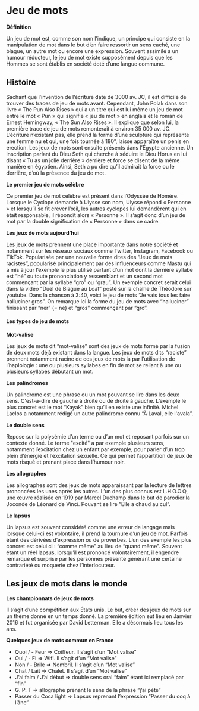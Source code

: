 # Jeu de mots

**Définition**

Un jeu de mot est, comme son nom l’indique, un principe qui consiste en la manipulation de mot dans le but d’en faire ressortir un sens caché, une blague, un autre mot ou encore une expression. Souvent assimilé à un humour réducteur, le jeu de mot existe supposément depuis que les Hommes se sont établis en société doté d’une langue commune.

## Histoire

Sachant que l’invention de l’écriture date de 3000 av. JC, il est difficile de trouver des traces de jeu de mots avant. Cependant, John Polak dans son livre « The Pun Also Rises » qui a un titre qui est lui même un jeu de mot entre le mot « Pun » qui signifie « jeu de mot » en anglais et le roman de Ernest Hemingway, « The Sun Also Rises ». Il explique que selon lui, la première trace de jeu de mots remonterait à environ 35 000 av. JC. L’écriture n’existant pas, elle prend la forme d’une sculpture qui représente une femme nu et qui, une fois tournée à 180°, laisse apparaître un penis en erection. Les jeux de mots sont ensuite présents dans l’Égypte ancienne. Un inscription parlant du Dieu Seth qui cherche à séduire le Dieu Horus en lui disant « Tu as un jolie derrière » derrière et force se disent de la même manière en égyptien. Ainsi, Seth a pu dire qu’il admirait la force ou le derrière, d’où la présence du jeu de mot.

**Le premier jeu de mots célèbre**

Ce premier jeu de mot célèbre est présent dans l’Odyssée de Homère. Lorsque le Cyclope demande à Ulysse son nom, Ulysse répond « Personne » et lorsqu’il se fit crever l’œil, les autres cyclopes lui demandèrent qui en était responsable, il répondit alors « Personne ». Il s’agit donc d’un jeu de mot par la double signification de « Personne » dans ce cadre.

**Les jeux de mots aujourd’hui**

Les jeux de mots prennent une place importante dans notre société et notamment sur les réseaux sociaux comme Twitter, Instagram, Facebook ou TikTok.
Popularisée par une nouvelle forme dites des “Jeux de mots racistes”, popularisé principalement par des influenceurs comme Mastu qui a mis à jour l’exemple le plus utilisé partant d’un mot dont la dernière syllabe est “né” ou toute prononciation y ressemblant et un second mot commençant par la syllabe “gro” ou “grau”. Un exemple concret serait celui dans la vidéo “Duel de Blague au Loat” posté sur la chaîne de Théodore sur youtube. Dans la chanson à 3:40, voici le jeu de mots “Je vais tous les faire halluciner gros”. On remarque ici la forme du jeu de mots avec “halluciner” finissant par “ner” (= né) et “gros” commençant par “gro”.

#### Les types de jeu de mots

**Mot-valise**

Les jeux de mots dit “mot-valise” sont des jeux de mots formé par la fusion de deux mots déjà existant dans la langue. Les jeux de mots dits “raciste” prennent notamment racine de ces jeux de mots la par l’utilisation de l’haplologie : une ou plusieurs syllabes en fin de mot se reliant à une ou plusieurs syllabes débutant un mot.

**Les palindromes**

Un palindrome est une phrase ou un mot pouvant se lire dans les deux sens. C'est-à-dire de gauche à droite ou de droite à gauche. L’exemple le plus concret est le mot “Kayak” bien qu’il en existe une infinité. Michel Laclos a notamment rédigé un autre palindrome connu “À Laval, elle l'avala”.

**Le double sens**

Repose sur la polysémie d’un terme ou d’un mot et reposant parfois sur un contexte donné. Le terme "excité" a par exemple plusieurs sens, notamment l’excitation chez un enfant par exemple, pour parler d’un trop plein d’énergie et l’excitation sexuelle. Ce qui permet l’appartition de jeux de mots risqué et prenant place dans l’humour noir.

**Les allographes**

Les allographes sont des jeux de mots apparaissant par la lecture de lettres prononcées les unes après les autres. L’un des plus connus est L.H.O.O.Q, une œuvre réalisée en 1919 par Marcel Duchamp dans le but de parodier la Joconde de Léonard de Vinci. Pouvant se lire “Elle a chaud au cul”.

**Le lapsus**

Un lapsus est souvent considéré comme une erreur de langage mais lorsque celui-ci est volontaire, il prend la tournure d’un jeu de mot. Parfois étant des dérivées d’expression ou de proverbes. L’un des exemple les plus concret est celui ci : “comme même” au lieu de “quand même". Souvent étant un réel lapsus, lorsqu’il est prononcé volontairement, il engendre remarque et surprise par les personnes présente générant une certaine contrariété ou moquerie chez l’interlocuteur. 

## Les jeux de mots dans le monde

**Les championnats de jeux de mots**

Il s’agit d’une compétition aux États unis. Le but, créer des jeux de mots sur un thème donné en un temps donné. La première édition eut lieu en Janvier 2016 et fut organisée par David Letterman. Elle a désormais lieu tous les ans.

**Quelques jeux de mots commun en France**

- Quoi / - Feur => Coiffeur. Il s’agit d’un “Mot valise”
- Oui / - Fi => Wifi. Il s’agit d’un “Mot valise”
- Non / - Brile => Nombril. Il s’agit d’un “Mot valise”
- Chat / Lait => Chalet. Il s’agit d’un “Mot valise”
- J’ai faim / J’ai début => double sens oral “faim” étant ici remplacé par “fin”
- G. P. T => allographe prenant le sens de la phrase “j’ai pété”
- Passer du Coca light => Lapsus reprenant l’expression “Passer du coq à l’âne”

